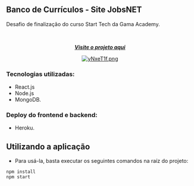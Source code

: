 ## Banco de Currículos - Site JobsNET<br/>

Desafio de finalização do curso Start Tech da Gama Academy. 

<br>

<div align="center">
   
[***Visite o projeto aqui***](https://frontend-desafio-curriculos.herokuapp.com/)<br />

[![yNxeT1f.png](https://i.imgur.com/yNxeT1f.png)](https://imgur.com/yNxeT1f)
</div>


### Tecnologias utilizadas:
- React.js
- Node.js
- MongoDB. </br>

### Deploy do frontend e backend: 
- Heroku. 

## Utilizando a aplicação
- Para usá-la, basta executar os seguintes comandos na raíz do projeto:
```
npm install
npm start
```




